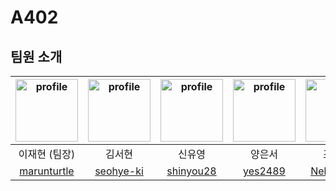 # A402

## 팀원 소개

| <img alt="profile" src ="https://github.com/marunturtle.png" width ="100px"> | <img alt="profile" src ="https://github.com/ksh0125.png" width ="100px"> | <img alt="profile" src ="https://github.com/minssungkim.png" width ="100px"> | <img alt="profile" src ="https://avatars.githubusercontent.com/u/154870548?v=4" width ="100px"> | <img alt="profile" src ="https://github.com/taeho99.png" width ="100px"> | <img alt="profile" src ="https://github.com/jongwooo.png" width ="100px"> |
|:---:|:---:|:---:|:---:|:---:|:---:|
| 이재현 (팀장) | 김서현 | 신유영 | 양은서 | 조홍균 | 최민주 |
| [marunturtle](https://github.com/marunturtle) | [seohye-ki](https://github.com/seohye-ki) | [shinyou28](https://github.com/shinyou28) | [yes2489](https://github.com/yes2489) | [NekoShoot](https://github.com/NekoShoot) | [minjumost](https://github.com/minjumost) |

